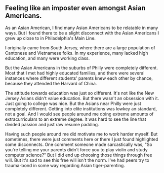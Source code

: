 
## Feeling like an imposter even amongst Asian Americans.

As an Asian American, I find many Asian Americans to be relatable in many ways. But I found there to be a slight disconnect with the Asian Americans I grew up close to in Philadelphia's Main Line.

I originally came from South Jersey, where there are a large population of Cantonese and Vietnamese folks. In my experience, many lacked high education, and many were working class.

But the Asian Americans in the suburbs of Philly were completely different. Most that I met had highly educated families, and there were several instances where different students' parents knew each other by chance, because they attended the Harvard of China.

The attitude towards education was just so different. It's not like the New Jersey Asians didn't value education. But there wasn't an obsession with it. Just going to college was nice. But the Asians near Philly were just completely different. Getting into elite institutions was lowkey an standard, not a goal. And I would see people around me doing extreme amounts of extracurriculars to an extreme degree. It was hard to see the line that divided passion and just raw resume padding.

Having such people around me did motivate me to work harder myself. But sometimes, there were just comments here or there I just found highlighted some disconnects. One comment someone made sarcastically was, "So you're telling me your parents didn't force you to play violin and study computer science?" But I did end up choosing those things through free will. But it's sad to see this free will isn't the norm. I've had peers try to trauma-bond in some way regarding Asian tiger-parenting. 
